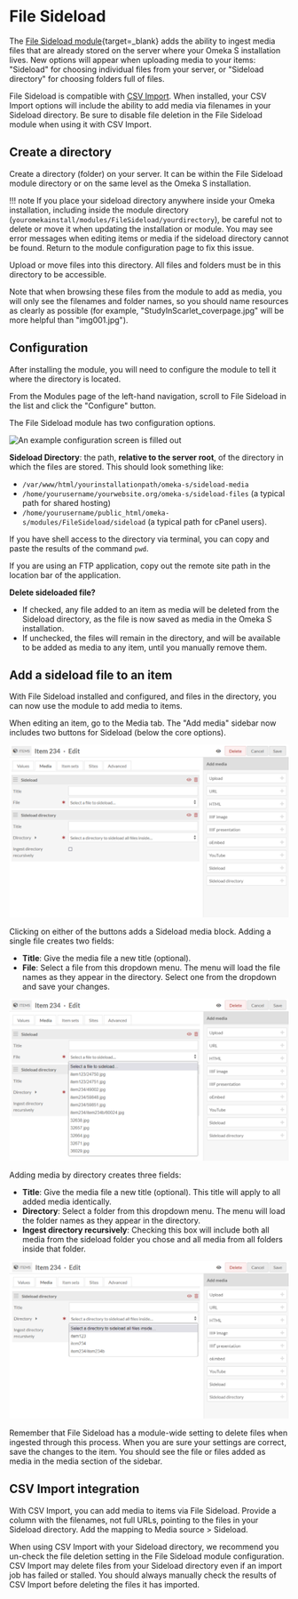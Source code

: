# File Sideload

The [File Sideload module](https://omeka.org/s/modules/FileSideload){target=_blank} adds the ability to ingest media files that are already stored on the server where your Omeka S installation lives. New options will appear when uploading media to your items: "Sideload" for choosing individual files from your server, or "Sideload directory" for choosing folders full of files. 

File Sideload is compatible with [CSV Import](../modules/csvimport.md). When installed, your CSV Import options will include the ability to add media via filenames in your Sideload directory. Be sure to disable file deletion in the File Sideload module when using it with CSV Import.

## Create a directory

Create a directory (folder) on your server. It can be within the File Sideload module directory or on the same level as the Omeka S installation. 

!!! note
  If you place your sideload directory anywhere inside your Omeka installation, including inside the module directory (`youromekainstall/modules/FileSideload/yourdirectory`), be careful not to delete or move it when updating the installation or module. You may see error messages when editing items or media if the sideload directory cannot be found. Return to the module configuration page to fix this issue.

Upload or move files into this directory. All files and folders must be in this directory to be accessible.

Note that when browsing these files from the module to add as media, you will only see the filenames and folder names, so you should name resources as clearly as possible (for example, "StudyInScarlet_coverpage.jpg" will be more helpful than "img001.jpg").

## Configuration

After installing the module, you will need to configure the module to tell it where the directory is located.

From the Modules page of the left-hand navigation, scroll to File Sideload in the list and click the "Configure" button.

The File Sideload module has two configuration options.

![An example configuration screen is filled out](../modules/modulesfiles/filesideload_config2.png)

**Sideload Directory**: the path, **relative to the server root**, of the directory in which the files are stored. This should look something like:

- `/var/www/html/yourinstallationpath/omeka-s/sideload-media`
- `/home/yourusername/yourwebsite.org/omeka-s/sideload-files` (a typical path for shared hosting)
- `/home/yourusername/public_html/omeka-s/modules/FileSideload/sideload` (a typical path for cPanel users).

If you have shell access to the directory via terminal, you can copy and paste the results of the command `pwd`.

If you are using an FTP application, copy out the remote site path in the location bar of the application.

**Delete sideloaded file?**

- If checked, any file added to an item as media will be deleted from the Sideload directory, as the file is now saved as media in the Omeka S installation.
- If unchecked, the files will remain in the directory, and will be available to be added as media to any item, until you manually remove them.


Add a sideload file to an item
------------------------------
With File Sideload installed and configured, and files in the directory, you can now use the module to add media to items.

When editing an item, go to the Media tab. The "Add media" sidebar now includes two buttons for Sideload (below the core options).

![An item's media tab in the editing mode is shown. Two entries in the sidebar from Sideload have already been added to the main field.](../modules/modulesfiles/filesideload_browse.png)

Clicking on either of the buttons adds a Sideload media block. Adding a single file creates two fields:

- **Title**: Give the media file a new title (optional).
- **File**: Select a file from this dropdown menu. The menu will load the file names as they appear in the directory. Select one from the dropdown and save your changes.

![Sideload media options with the dropdown open, displaying file names](../modules/modulesfiles/filesideload_addfile.png)

Adding media by directory creates three fields:

- **Title**: Give the media file a new title (optional). This title will apply to all added media identically.
- **Directory**: Select a folder from this dropdown menu. The menu will load the folder names as they appear in the directory. 
- **Ingest directory recursively**: Checking this box will include both all media from the sideload folder you chose and all media from all folders inside that folder. 

![Sideload media options with the dropdown open, displaying file names](../modules/modulesfiles/filesideload_directory_addfile.png)

Remember that File Sideload has a module-wide setting to delete files when ingested through this process. When you are sure your settings are correct, save the changes to the item. You should see the file or files added as media in the media section of the sidebar.

## CSV Import integration

With CSV Import, you can add media to items via File Sideload. Provide a column with the filenames, not full URLs, pointing to the files in your Sideload directory. Add the mapping to Media source > Sideload.

When using CSV Import with your Sideload directory, we recommend you un-check the file deletion setting in the File Sideload module configuration. CSV Import may delete files from your Sideload directory even if an import job has failed or stalled. You should always manually check the results of CSV Import before deleting the files it has imported. 